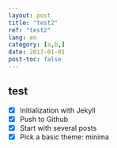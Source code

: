 ```yaml
---
layout: post
title: "test2"
ref: "test2"
lang: en
category: [a,b,]
date: 2017-01-01
post-toc: false
---
```


## test
- [X] Initialization with Jekyll
- [X] Push to Github
- [X] Start with several posts
- [X] Pick a basic theme: minima
